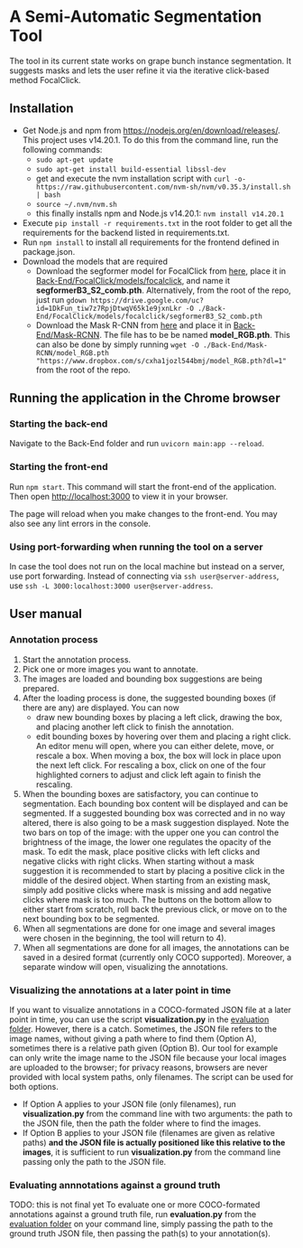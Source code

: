 # A Semi-Automatic Segmentation Tool

The tool in its current state works on grape bunch instance segmentation. It suggests masks and lets the user refine it via the iterative click-based method FocalClick.

## Installation
- Get Node.js and npm from https://nodejs.org/en/download/releases/. This project uses v14.20.1. To do this from the command line, run the following commands:
    - `sudo apt-get update` 
    - `sudo apt-get install build-essential libssl-dev`
    - get and execute the nvm installation script with `curl -o- https://raw.githubusercontent.com/nvm-sh/nvm/v0.35.3/install.sh | bash`
    - `source ~/.nvm/nvm.sh`
    - this finally installs npm and Node.js v14.20.1: `nvm install v14.20.1`
- Execute `pip install -r requirements.txt` in the root folder to get all the requirements for the backend listed in requirements.txt. 
- Run `npm install` to install all requirements for the frontend defined in package.json.
- Download the models that are required
    - Download the segformer model for FocalClick from [here](https://drive.google.com/file/d/1DkFun_tiw7z7RpjDtwqV65k1e9jxnLkr/view?usp=share_link), place it in [Back-End/FocalClick/models/focalclick](./Back-End/FocalClick/models/focalclick), and name it **segformerB3_S2_comb.pth**. Alternatively, from the root of the repo, just run `gdown https://drive.google.com/uc?id=1DkFun_tiw7z7RpjDtwqV65k1e9jxnLkr -O ./Back-End/FocalClick/models/focalclick/segformerB3_S2_comb.pth`
    - Download the Mask R-CNN from [here](https://www.dropbox.com/s/cxha1jozl544bmj/model_RGB.pth?dl=0) and place it in [Back-End/Mask-RCNN](./Back-End/Mask-RCNN). The file has to be be named **model_RGB.pth**. This can also be done by simply running `wget -O ./Back-End/Mask-RCNN/model_RGB.pth "https://www.dropbox.com/s/cxha1jozl544bmj/model_RGB.pth?dl=1"` from the root of the repo.

## Running the application in the Chrome browser

### Starting the back-end
Navigate to the Back-End folder and run `uvicorn main:app --reload`.

### Starting the front-end
Run `npm start`. This command will start the front-end of the application. Then open [http://localhost:3000](http://localhost:3000) to view it in your browser.

The page will reload when you make changes to the front-end. You may also see any lint errors in the console.

### Using port-forwarding when running the tool on a server
In case the tool does not run on the local machine but instead on a server, use port forwarding. Instead of connecting via `ssh user@server-address`, use `ssh -L 3000:localhost:3000 user@server-address`.

## User manual
### Annotation process
1) Start the annotation process.
2) Pick one or more images you want to annotate.
3) The images are loaded and bounding box suggestions are being prepared.
4) After the loading process is done, the suggested bounding boxes (if there are any) are displayed. You can now
    - draw new bounding boxes by placing a left click, drawing the box, and placing another left click to finish the annotation.
    - edit bounding boxes by hovering over them and placing a right click. An editor menu will open, where you can either delete, move, or rescale a box. When moving a box, the box will lock in place upon the next left click. For rescaling a box, click on one of the four highlighted corners to adjust and click left again to finish the rescaling.
5) When the bounding boxes are satisfactory, you can continue to segmentation. Each bounding box content will be displayed and can be segmented. If a suggested bounding box was corrected and in no way altered, there is also going to be a mask suggestion displayed. Note the two bars on top of the image: with the upper one you can control the brightness of the image, the lower one regulates the opacity of the mask. To edit the mask, place positive clicks with left clicks and negative clicks with right clicks. When starting without a mask suggestion it is recommended to start by placing a positive click in the middle of the desired object. When starting from an existing mask, simply add positive clicks where mask is missing and add negative clicks where mask is too much. The buttons on the bottom allow to either start from scratch, roll back the previous click, or move on to the next bounding box to be segmented.
6) When all segmentations are done for one image and several images were chosen in the beginning, the tool will return to 4).
7) When all segmentations are done for all images, the annotations can be saved in a desired format (currently only COCO supported). Moreover, a separate window will open, visualizing the annotations.


### Visualizing the annotations at a later point in time
If you want to visualize annotations in a COCO-formated JSON file at a later point in time, you can use the script **visualization.py** in the [evaluation folder](./Eval_scripts). However, there is a catch. Sometimes, the JSON file refers to the image names, without giving a path where to find them (Option A), sometimes there is a relative path given (Option B). Our tool for example can only write the image name to the JSON file because your local images are uploaded to the browser; for privacy reasons, browsers are never provided with local system paths, only filenames. The script can be used for both options.
- If Option A applies to your JSON file (only filenames), run **visualization.py** from the command line with two arguments: the path to the JSON file, then the path the folder where to find the images.
- If Option B applies to your JSON file (filenames are given as relative paths) **and the JSON file is actually positioned like this relative to the images**, it is sufficient to run **visualization.py** from the command line passing only the path to the JSON file.


### Evaluating annnotations against a ground truth
TODO: this is not final yet
To evaluate one or more COCO-formated annotations against a ground truth file, run **evaluation.py** from the [evaluation folder](./Eval_scripts) on your command line, simply passing the path to the ground truth JSON file, then passing the path(s) to your annotation(s).